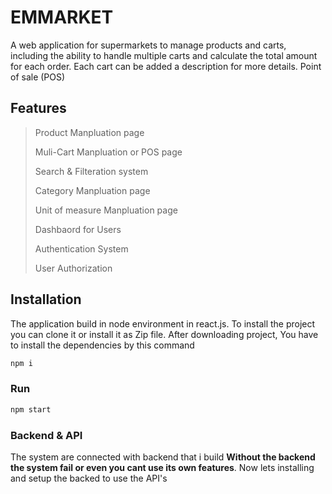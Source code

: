# EMMARKET
A web application for supermarkets to manage products and carts, including the ability to handle multiple carts and calculate the total amount for each order. Each cart can be added a description for more details.
Point of sale (POS)

## Features
> Product Manpluation page
>
> Muli-Cart Manpluation or POS page
> 
> Search & Filteration system
> 
> Category Manpluation page
> 
> Unit of measure Manpluation page
> 
> Dashbaord for Users
> 
> Authentication System
> 
> User Authorization 

## Installation

The application build in node environment in react.js. To install the project you can clone it or install it as Zip file. After downloading project, You have to install the dependencies by this command
```bash
npm i
```
### Run
```bash
npm start
```
### Backend & API 
The system are connected with backend that i build **Without the backend the system fail or even you cant use its own features**. Now lets installing and setup the backed to use the API's